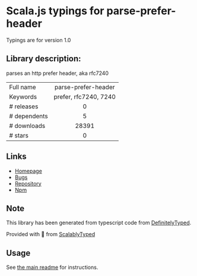 
# Scala.js typings for parse-prefer-header

Typings are for version 1.0

## Library description:
parses an http prefer header, aka rfc7240

|                    |                 |
| ------------------ | :-------------: |
| Full name          | parse-prefer-header |
| Keywords           | prefer, rfc7240, 7240 |
| # releases         | 0 |
| # dependents       | 5 |
| # downloads        | 28391 |
| # stars            | 0 |

## Links
- [Homepage](https://github.com/ppaskaris/node-parse-prefer-header#readme)
- [Bugs](https://github.com/ppaskaris/node-parse-prefer-header/issues)
- [Repository](https://github.com/ppaskaris/node-parse-prefer-header)
- [Npm](https://www.npmjs.com/package/parse-prefer-header)
    


## Note
This library has been generated from typescript code from [DefinitelyTyped](https://definitelytyped.org).

Provided with :purple_heart: from [ScalablyTyped](https://github.com/oyvindberg/ScalablyTyped)

## Usage
See [the main readme](../../readme.md) for instructions.


